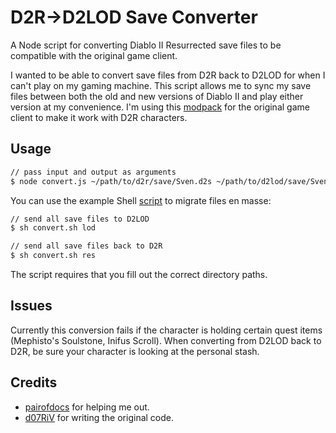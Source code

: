 # D2R->D2LOD Save Converter

A Node script for converting Diablo II Resurrected save files to be compatible with the original game client.

I wanted to be able to convert save files from D2R back to D2LOD for when I can't play on my gaming machine.  This script allows me to sync my save files between both the old and new versions of Diablo II and play either version at my convenience.  I'm using this [modpack](https://github.com/whipowill/d2r-lite) for the original game client to make it work with D2R characters.

## Usage

```bash
// pass input and output as arguments
$ node convert.js ~/path/to/d2r/save/Sven.d2s ~/path/to/d2lod/save/Sven.d2s
```

You can use the example Shell [script](https://github.com/whipowill/node-d2s-converter/blob/master/examples/convert.sh) to migrate files en masse:

```bash
// send all save files to D2LOD
$ sh convert.sh lod

// send all save files back to D2R
$ sh convert.sh res
```

The script requires that you fill out the correct directory paths.

## Issues

Currently this conversion fails if the character is holding certain quest items (Mephisto's Soulstone, Inifus Scroll).  When converting from D2LOD back to D2R, be sure your character is looking at the personal stash.

## Credits

- [pairofdocs](https://github.com/pairofdocs) for helping me out.
- [d07RiV](https://github.com/d07RiV/d07riv.github.io) for writing the original code.